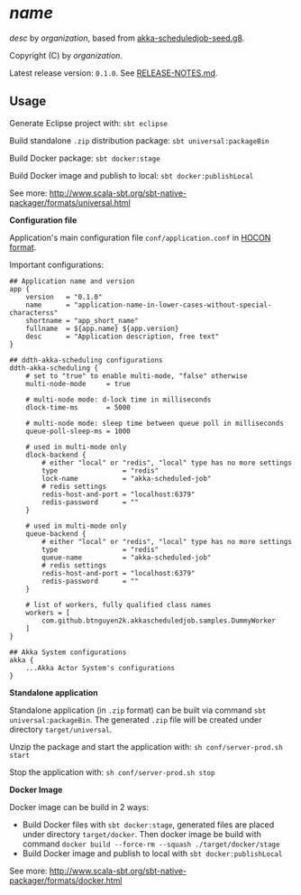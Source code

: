 # $name$

$desc$ by $organization$, based from [akka-scheduledjob-seed.g8](https://github.com/btnguyen2k/akka-scheduledjob-seed.g8).

Copyright (C) by $organization$.

Latest release version: `0.1.0`. See [RELEASE-NOTES.md](RELEASE-NOTES.md).

## Usage

Generate Eclipse project with: `sbt eclipse`

Build standalone `.zip` distribution package: `sbt universal:packageBin`

Build Docker package: `sbt docker:stage`

Build Docker image and publish to local: `sbt docker:publishLocal`

See more: http://www.scala-sbt.org/sbt-native-packager/formats/universal.html

**Configuration file**

Application's main configuration file `conf/application.conf` in [HOCON format](https://github.com/lightbend/config/blob/master/HOCON.md).

Important configurations:

```
## Application name and version
app {
    version   = "0.1.0"
    name      = "application-name-in-lower-cases-without-special-characterss"
    shortname = "app_short_name"
    fullname  = ${app.name} ${app.version}
    desc      = "Application description, free text"
}
```

```
## ddth-akka-scheduling configurations
ddth-akka-scheduling {
    # set to "true" to enable multi-mode, "false" otherwise
    multi-node-mode     = true

    # multi-node mode: d-lock time in milliseconds
    dlock-time-ms       = 5000

    # multi-node mode: sleep time between queue poll in milliseconds
    queue-poll-sleep-ms = 1000

    # used in multi-mode only
    dlock-backend {
        # either "local" or "redis", "local" type has no more settings
        type                = "redis"
        lock-name           = "akka-scheduled-job"
        # redis settings
        redis-host-and-port = "localhost:6379"
        redis-password      = ""
    }

    # used in multi-mode only
    queue-backend {
        # either "local" or "redis", "local" type has no more settings
        type                = "redis"
        queue-name          = "akka-scheduled-job"
        # redis settings
        redis-host-and-port = "localhost:6379"
        redis-password      = ""
    }

    # list of workers, fully qualified class names
    workers = [
        com.github.btnguyen2k.akkascheduledjob.samples.DummyWorker
    ]
}
```

```
## Akka System configurations
akka {
    ...Akka Actor System's configurations
}
```

**Standalone application**

Standalone application (in `.zip` format) can be built via command `sbt universal:packageBin`. The generated `.zip` file will be created under directory `target/universal`.

Unzip the package and start the application with: `sh conf/server-prod.sh start`

Stop the application with: `sh conf/server-prod.sh stop`

**Docker Image**

Docker image can be build in 2 ways:
- Build Docker files with `sbt docker:stage`, generated files are placed under directory `target/docker`.
Then docker image be build with command `docker build --force-rm --squash ./target/docker/stage`
- Build Docker image and publish to local with `sbt docker:publishLocal`

See more: http://www.scala-sbt.org/sbt-native-packager/formats/docker.html
